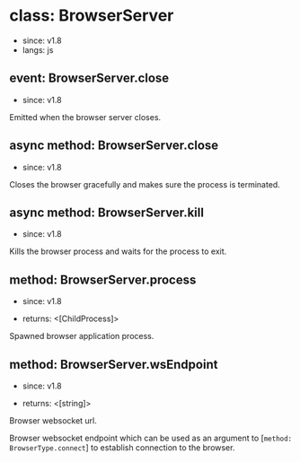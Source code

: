 # class: BrowserServer
* since: v1.8
* langs: js

## event: BrowserServer.close
* since: v1.8

Emitted when the browser server closes.

## async method: BrowserServer.close
* since: v1.8

Closes the browser gracefully and makes sure the process is terminated.

## async method: BrowserServer.kill
* since: v1.8

Kills the browser process and waits for the process to exit.

## method: BrowserServer.process
* since: v1.8
- returns: <[ChildProcess]>

Spawned browser application process.

## method: BrowserServer.wsEndpoint
* since: v1.8
- returns: <[string]>

Browser websocket url.

Browser websocket endpoint which can be used as an argument to [`method: BrowserType.connect`] to establish connection
to the browser.
